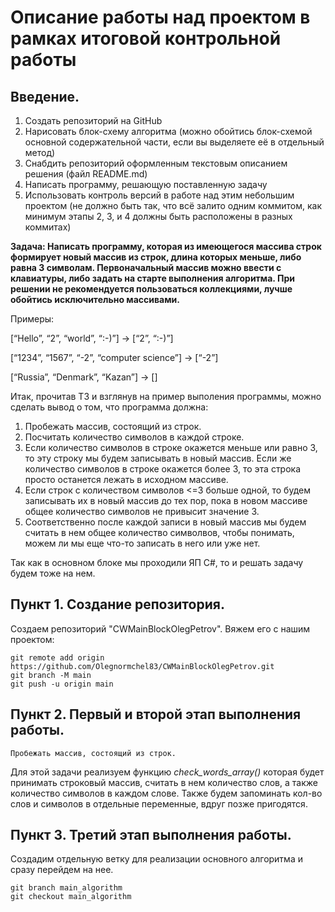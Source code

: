 # Описание работы над проектом в рамках итоговой контрольной работы

## Введение. 
1. Создать репозиторий на GitHub
2. Нарисовать блок-схему алгоритма (можно обойтись блок-схемой основной содержательной части, если вы выделяете её в отдельный метод)
3. Снабдить репозиторий оформленным текстовым описанием решения (файл README.md)
4. Написать программу, решающую поставленную задачу
5. Использовать контроль версий в работе над этим небольшим проектом (не должно быть так, что всё залито одним коммитом, как минимум этапы 2, 3, и 4 должны быть расположены в разных коммитах)

**Задача: Написать программу, которая из имеющегося массива строк формирует новый массив из строк, длина которых меньше, либо равна 3 символам. Первоначальный массив можно ввести с клавиатуры, либо задать на старте выполнения алгоритма. При решении не рекомендуется пользоваться коллекциями, лучше обойтись исключительно массивами.**

Примеры:

[“Hello”, “2”, “world”, “:-)”] → [“2”, “:-)”] 

[“1234”, “1567”, “-2”, “computer science”] → [“-2”]

[“Russia”, “Denmark”, “Kazan”] → []

Итак, прочитав ТЗ и взглянув на пример выполения программы, можно сделать вывод о том, что программа должна:

1) Пробежать массив, состоящий из строк.
2) Посчитать количество символов в каждой строке.
3) Если количество символов в строке окажется меньше или равно 3, то эту строку мы будем записывать в новый массив. Если же количество символов в строке окажется более 3, то эта строка просто останется лежать в исходном массиве.
4) Если строк с количеством символов <=3 больше одной, то будем записывать их в новый массив до тех пор, пока в новом массиве общее количество символов не привысит значение 3. 
5) Соответственно после каждой записи в новый массив мы будем считать в нем общее количество символвов, чтобы понимать, можем ли мы еще что-то записать в него или уже нет.

Так как в основном блоке мы проходили ЯП C#, то и решать задачу будем тоже на нем. 

## Пункт 1. Создание репозитория.
Создаем репозиторий "CWMainBlockOlegPetrov". 
Вяжем его с нашим проектом: 

    git remote add origin https://github.com/Olegnormchel83/CWMainBlockOlegPetrov.git
    git branch -M main
    git push -u origin main

## Пункт 2. Первый и второй этап выполнения работы.
    Пробежать массив, состоящий из строк.

Для этой задачи реализуем функцию *check_words_array()* которая будет принимать строковый массив, считать в нем количество слов, а также количество символов в каждом слове. Также будем запоминать кол-во слов и символов в отдельные переменные, вдруг позже пригодятся.

## Пункт 3. Третий этап выполнения работы.
Создадим отдельную ветку для реализации основного алгоритма и сразу перейдем на нее.

    git branch main_algorithm
    git checkout main_algorithm

